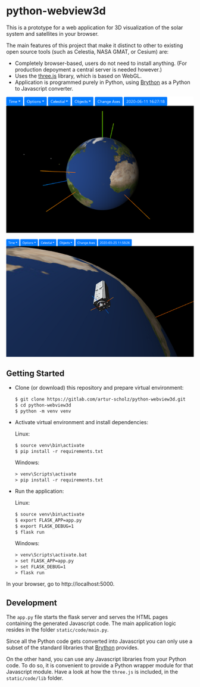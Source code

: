 # python-webview3d

This is a prototype for a web application for 3D visualization of the solar
system and satellites in your browser.

The main features of this project that make it distinct to other to existing open source tools (such as Celestia, NASA GMAT, or Cesium) are:
- Completely browser-based, users do not need to install anything. (For production
    depoyment a central server is needed however.)
- Uses the [three.js](https://threejs.org/) library, which is based on WebGL.
- Application is programmed purely in Python, using [Brython](https://brython.info/) as a Python to Javascript converter.

![Screenshot](docs/screenshot.png)

![Screenshot2](docs/screenshot2.png)

## Getting Started

- Clone (or download) this repository and prepare virtual environment:

    ```shell
    $ git clone https://gitlab.com/artur-scholz/python-webview3d.git
    $ cd python-webview3d
    $ python -m venv venv
    ```

- Activate virtual environment and install dependencies:

    Linux:

    ```shell
    $ source venv\bin\activate
    $ pip install -r requirements.txt
    ```

    Windows:

    ```shell
    > venv\Scripts\activate
    > pip install -r requirements.txt
    ```

- Run the application:

    Linux:

    ```shell
    $ source venv\bin\activate
    $ export FLASK_APP=app.py
    $ export FLASK_DEBUG=1
    $ flask run
    ```

    Windows:

    ```shell
    > venv\Scripts\activate.bat
    > set FLASK_APP=app.py
    > set FLASK_DEBUG=1
    > flask run
    ```

In your browser, go to http://localhost:5000.

## Development

The `app.py` file starts the flask server and serves the HTML pages containing the generated Javascript code. The main application logic resides in the folder `static/code/main.py`.

Since all the Python code gets converted into Javascript you can only
use a subset of the standard libraries that [Brython](https://brython.info/)
provides.

On the other hand, you can use any Javascript libraries from your Python code.
To do so, it is convenient to provide a Python wrapper module for that Javascript
module. Have a look at how the `three.js` is included, in the `static/code/lib`
folder.
